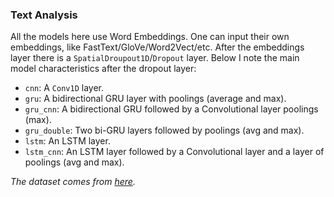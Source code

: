 ### Text Analysis

All the models here use Word Embeddings. One can input their own embeddings, like FastText/GloVe/Word2Vect/etc. After the embeddings layer there is a `SpatialDroupout1D`/`Dropout` layer. Below I note the main model characteristics after the dropout layer:

* `cnn`: A `Conv1D` layer.
* `gru`: A bidirectional GRU layer with poolings (average and max).
* `gru_cnn`: A bidirectional GRU followed by a Convolutional layer poolings (max).
* `gru_double`: Two bi-GRU layers followed by poolings (avg and max).
* `lstm`: An LSTM layer.
* `lstm_cnn`: An LSTM layer followed by a Convolutional layer and a layer of poolings (avg and max).

*The dataset comes from [here](https://www.kaggle.com/crowdflower/first-gop-debate-twitter-sentiment).*
